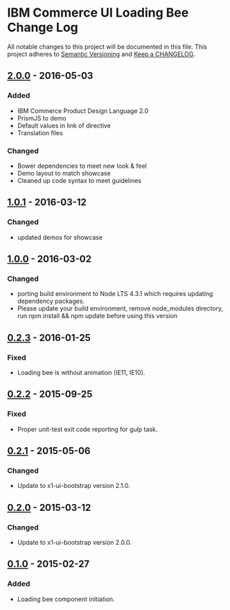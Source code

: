 # IBM Commerce UI Loading Bee Change Log

All notable changes to this project will be documented in this file. This project adheres to
[Semantic Versioning](http://semver.org/) and [Keep a CHANGELOG](http://keepachangelog.com/).

## [2.0.0](http://stash.xtify.com/projects/X1-UI/repos/x1-ui-ng-loading-bee/browse?at=refs%2Ftags%2F2.0.0) - 2016-05-03
### Added
- IBM Commerce Product Design Language 2.0
- PrismJS to demo
- Default values in link of directive
- Translation files
### Changed
- Bower dependencies to meet new look & feel
- Demo layout to match showcase
- Cleaned up code syntax to meet guidelines

## [1.0.1](http://stash.xtify.com/projects/X1-UI/repos/x1-ui-ng-loading-bee/browse?at=refs%2Ftags%2F1.0.1) - 2016-03-12
### Changed
- updated demos for showcase

## [1.0.0](http://stash.xtify.com/projects/X1-UI/repos/x1-ui-ng-loading-bee/browse?at=refs%2Ftags%2F1.0.0) - 2016-03-02
### Changed
- porting build environment to Node LTS 4.3.1 which requires updating dependency packages.
- Please update your build environment, remove node_modules directory, run npm install && npm update before using this version

## [0.2.3](http://stash.xtify.com/projects/X1-UI/repos/x1-ui-ng-loading-bee/browse?at=refs%2Ftags%2F0.2.3) - 2016-01-25
###  Fixed
- Loading bee is without animation (IE11, IE10).

## [0.2.2](http://stash.xtify.com/projects/X1-UI/repos/x1-ui-ng-loading-bee/browse?at=refs%2Ftags%2F0.2.2) - 2015-09-25
###  Fixed
- Proper unit-test exit code reporting for gulp task.

## [0.2.1](http://stash.xtify.com/projects/X1-UI/repos/x1-ui-ng-loading-bee/browse?at=refs%2Ftags%2F0.2.1) - 2015-05-06
### Changed
- Update to x1-ui-bootstrap version 2.1.0.

## [0.2.0](http://stash.xtify.com/projects/X1-UI/repos/x1-ui-ng-loading-bee/browse?at=refs%2Ftags%2F0.2.0) - 2015-03-12
### Changed
- Update to x1-ui-bootstrap version 2.0.0.

## [0.1.0](http://stash.xtify.com/projects/X1-UI/repos/x1-ui-ng-loading-bee/browse?at=refs%2Ftags%2F0.1.0) - 2015-02-27
### Added
- Loading bee component initiation.